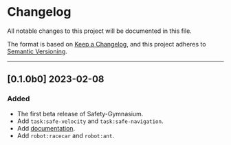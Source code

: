 # Changelog

<!-- markdownlint-disable no-duplicate-header -->

All notable changes to this project will be documented in this file.

The format is based on [Keep a Changelog](https://keepachangelog.com/en/1.0.0/),
and this project adheres to [Semantic Versioning](https://semver.org/spec/v2.0.0.html).

------

## [0.1.0b0] 2023-02-08

### Added
- The first beta release of Safety-Gymnasium.
- Add `task:safe-velocity` and `task:safe-navigation`.
- Add [documentation](www.safety-gymnasium.com).
- Add `robot:racecar` and `robot:ant`.
